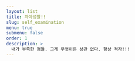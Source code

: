 ```yaml
---
layout: list
title: 자아성찰!!
slug: self_examination
menu: true
submenu: false
order: 1
description: >
  내가 부족한 점들. 그게 무엇이든 상관 없다. 항상 적자!!!
---
```

